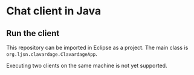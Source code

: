# Chat client in Java

## Run the client

This repository can be imported in Eclipse as a project. The main class is `org.ljsn.clavardage.ClavardageApp`.

Executing two clients on the same machine is not yet supported.